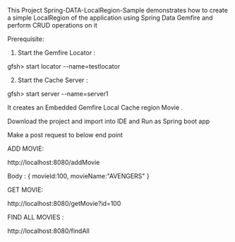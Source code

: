 

This Project Spring-DATA-LocalRegion-Sample demonstrates how to create a simple LocalRegion of the application using Spring Data Gemfire and perform CRUD operations on it 


Prerequisite:

1. Start the Gemfire Locator :

gfsh> start locator --name=testlocator

2. Start the Cache Server : 

gfsh> start server --name=server1




It creates an Embedded Gemfire Local Cache region Movie .

Download the project and import into IDE and Run as Spring boot app

Make a post request to below end point 


ADD MOVIE:

http://localhost:8080/addMovie 

Body : 
{
  movieId:100,
  movieName:"AVENGERS"
}

GET MOVIE:

http://localhost:8080/getMovie?id=100


FIND ALL MOVIES :

http://localhost:8080/findAll
